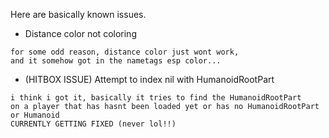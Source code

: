 Here are basically known issues.
+ Distance color not coloring
```
for some odd reason, distance color just wont work,
and it somehow got in the nametags esp color...
```
+ (HITBOX ISSUE) Attempt to index nil with HumanoidRootPart
```
i think i got it, basically it tries to find the HumanoidRootPart 
on a player that has hasnt been loaded yet or has no HumanoidRootPart or Humanoid
CURRENTLY GETTING FIXED (never lol!!)
```
